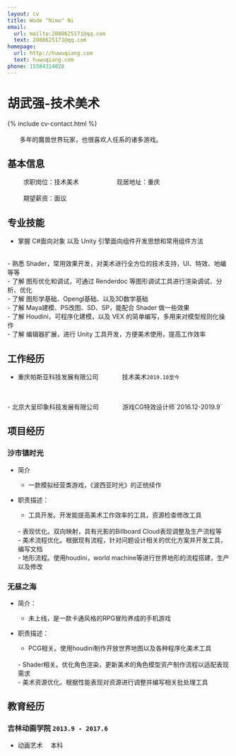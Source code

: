 ```yaml
---
layout: cv
title: Wode "Nimo" Ni
email:
  url: mailto:2088625171@qq.com
  text: 2088625171@qq.com
homepage:
  url: http://huwuqiang.com
  text: huwuqiang.com
phone: 15584314028
---
```


# 胡武强-技术美术

<!--
include contact information from the front matter
Supported arguments:
    - homepage: url, text
    - phone
    - email
-->

{% include cv-contact.html %}
<br>
<br>
&emsp;&emsp;多年的魔兽世界玩家，也很喜欢人任系的诸多游戏。

## 基本信息

&emsp; &emsp; 求职岗位：技术美术&emsp; &emsp; &emsp; &emsp; &emsp;现居地址：重庆
<br>
<br>
&emsp; &emsp; 期望薪资：面议

## 专业技能

- 掌握 C#面向对象 以及 Unity 引擎面向组件开发思想和常用组件方法
<br>
- 熟悉 Shader，常用效果开发，对美术进行全方位的技术支持，UI、特效、地编等等
<br>
- 了解 图形优化和调试，可通过 Renderdoc 等图形调试工具进行渲染调试、分析、优化
<br>
- 了解 图形学基础、Opengl基础、以及3D数学基础
<br>
- 了解 Maya建模、PS改图、SD、SP，能配合 Shader 做一些效果
<br>
- 了解 Houdini，可程序化建模，以及 VEX 的简单编写，多用来对模型规则化操作
<br>
- 了解 编辑器扩展，进行 Unity 工具开发，方便美术使用，提高工作效率

## 工作经历

- 重庆帕斯亚科技发展有限公司&emsp; &emsp; &emsp;  技术美术`2019.10至今`
<br>
<br>
- 北京大呈印象科技发展有限公司&emsp; &emsp; &emsp;  游戏CG特效设计师`2016.12-2019.9`

## 项目经历

### 沙市镇时光

- 简介

  - 一款模拟经营类游戏，《波西亚时光》的正统续作

- 职责描述：

  - 工具开发。开发能提高美术工作效率的工具，资源检查修改工具
  <br>
  - 表现优化。双向映射，具有光影的Billboard Cloud表现调整及生产流程等
  <br>
  - 美术流程优化。根据现有流程，针对问题设计相关的优化方案并开发工具，编写文档
  <br>
  - 地形流程。使用houdini，world machine等进行世界地形的流程搭建，生产以及修改

### 无昼之海

- 简介：

  - 未上线，是一款卡通风格的RPG冒险养成的手机游戏

- 职责描述：

  - PCG相关。使用houdini制作开放世界地图以及各种程序化美术工具
  <br>
  - Shader相关。优化角色渲染，更新美术的角色模型资产制作流程以适配表现需求
  <br>
  - 美术资源优化。根据性能表现对资源进行调整并编写相关批处理工具


## 教育经历

### **吉林动画学院** `2013.9 - 2017.6`

- 动画艺术 &emsp;本科



<!-- ### Footer

Last updated: 2021 -->
